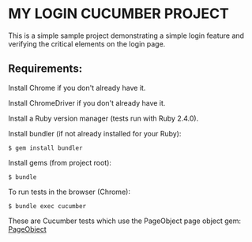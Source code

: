 # MY LOGIN CUCUMBER PROJECT

This is a simple sample project demonstrating a simple login feature 
and verifying the critical elements on the login page.

## Requirements:

Install Chrome if you don't already have it.

Install ChromeDriver if you don't already have it.

Install a Ruby version manager (tests run with Ruby 2.4.0).

Install bundler (if not already installed for your Ruby):

```
$ gem install bundler
```

Install gems (from project root):

```
$ bundle
```

To run tests in the browser (Chrome):

```
$ bundle exec cucumber
```

These are Cucumber tests which use the PageObject page object gem: [PageObject](https://github.com/cheezy/page-object)
